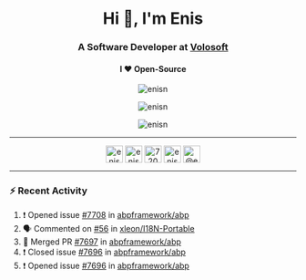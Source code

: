 <h1 align="center">Hi 👋, I'm Enis</h1>
<h3 align="center">A Software Developer at <a href="/volosoft">Volosoft</a></h3>

<h4 align="center"> I ❤ Open-Source</h4>

<p align="center"> <img src="https://komarev.com/ghpvc/?username=enisn" alt="enisn" /> </p>

<p align="center">
<img src="https://github-readme-stats.vercel.app/api/top-langs/?username=enisn&layout=compact" alt="enisn" />
</p>

<p align="center">
<img src="https://github-readme-stats.vercel.app/api?username=enisn&show_icons=true" alt="enisn" />
</p>

<hr />

<p align="center">
<a href="https://dev.to/enisn" target="blank"><img align="center" src="https://cdn.jsdelivr.net/npm/simple-icons@3.0.1/icons/dev-dot-to.svg" alt="enisn" height="30" width="30" /></a>
<a href="https://twitter.com/enisnecipoglu" target="blank"><img align="center" src="https://cdn.jsdelivr.net/npm/simple-icons@3.0.1/icons/twitter.svg" alt="enisnecipoglu" height="30" width="30" /></a>
<a href="https://stackoverflow.com/users/7200126" target="blank"><img align="center" src="https://cdn.jsdelivr.net/npm/simple-icons@3.0.1/icons/stackoverflow.svg" alt="7200126" height="30" width="30" /></a>
<a href="https://instagram.com/enisnecipoglu" target="blank"><img align="center" src="https://cdn.jsdelivr.net/npm/simple-icons@3.0.1/icons/instagram.svg" alt="enisnecipoglu" height="30" width="30" /></a>
<a href="https://medium.com/@enis.necipoglu" target="blank"><img align="center" src="https://cdn.jsdelivr.net/npm/simple-icons@3.0.1/icons/medium.svg" alt="@enis.necipoglu" height="30" width="30" /></a>
</p>

<hr />

### :zap: Recent Activity

<!--START_SECTION:activity-->
1. ❗️ Opened issue [#7708](https://github.com/abpframework/abp/issues/7708) in [abpframework/abp](https://github.com/abpframework/abp)
2. 🗣 Commented on [#56](https://github.com/xleon/I18N-Portable/issues/56) in [xleon/I18N-Portable](https://github.com/xleon/I18N-Portable)
3. 🎉 Merged PR [#7697](https://github.com/abpframework/abp/pull/7697) in [abpframework/abp](https://github.com/abpframework/abp)
4. ❗️ Closed issue [#7696](https://github.com/abpframework/abp/issues/7696) in [abpframework/abp](https://github.com/abpframework/abp)
5. ❗️ Opened issue [#7696](https://github.com/abpframework/abp/issues/7696) in [abpframework/abp](https://github.com/abpframework/abp)
<!--END_SECTION:activity-->
